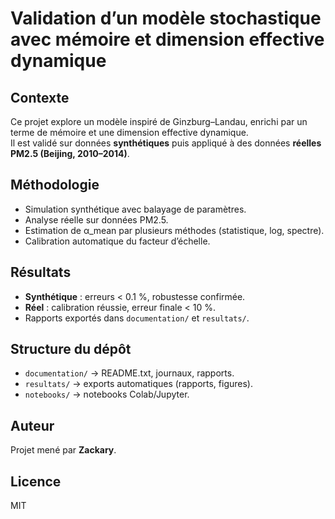# Validation d’un modèle stochastique avec mémoire et dimension effective dynamique

## Contexte
Ce projet explore un modèle inspiré de Ginzburg–Landau, enrichi par un terme de mémoire et une dimension effective dynamique.  
Il est validé sur données **synthétiques** puis appliqué à des données **réelles PM2.5 (Beijing, 2010–2014)**.

## Méthodologie
- Simulation synthétique avec balayage de paramètres.  
- Analyse réelle sur données PM2.5.  
- Estimation de α_mean par plusieurs méthodes (statistique, log, spectre).  
- Calibration automatique du facteur d’échelle.  

## Résultats
- **Synthétique** : erreurs < 0.1 %, robustesse confirmée.  
- **Réel** : calibration réussie, erreur finale < 10 %.  
- Rapports exportés dans `documentation/` et `resultats/`.  

## Structure du dépôt
- `documentation/` → README.txt, journaux, rapports.  
- `resultats/` → exports automatiques (rapports, figures).  
- `notebooks/` → notebooks Colab/Jupyter.  

## Auteur
Projet mené par **Zackary**.  

## Licence
MIT

